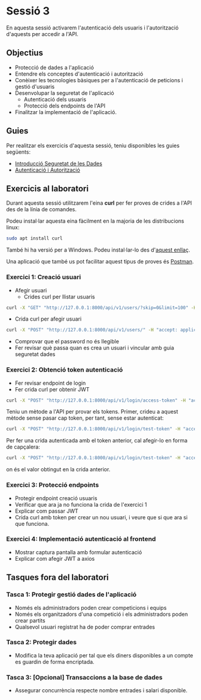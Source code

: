 # Sessió 3
En aquesta sessió activarem l'autenticació dels usuaris i l'autorització d'aquests per accedir a l'API. 

## Objectius
* Protecció de dades a l'aplicació
* Entendre els conceptes d'autenticació i autorització
* Conèixer les tecnologies bàsiques per a l'autenticació de peticions i gestió d'usuaris
* Desenvolupar la seguretat de l'aplicació
  * Autenticació dels usuaris
  * Protecció dels endpoints de l'API
* Finalitzar la implementació de l'aplicació.
  

## Guies
Per realitzar els exercicis d'aquesta sessió, teniu disponibles les guies següents:
* [Introducció Seguretat de les Dades](guies/intro_seguretat_dades.md)
* [Autenticació i Autorització](guies/autenticacio.md)

## Exercicis al laboratori

Durant aquesta sessió utilitzarem l'eina **curl** per fer proves de crides a l'API des de 
la línia de comandes.

Podeu instal·lar aquesta eina fàcilment en la majoria de les distribucions
linux:

```bash
sudo apt install curl
```

També hi ha versió per a Windows. Podeu instal·lar-lo des d'[aquest enllaç](https://curl.se/windows/).

Una aplicació que també us pot facilitar aquest tipus de proves és [Postman](https://www.postman.com/).

### Exercici 1: Creació usuari

- Afegir usuari
  - Crides curl per llistar usuaris

```bash
curl -X "GET" "http://127.0.0.1:8000/api/v1/users/?skip=0&limit=100" -H "accept: application/json"
``` 

  - Crida curl per afegir usuari

```bash
curl -X "POST" "http://127.0.0.1:8000/api/v1/users/" -H "accept: application/json" -H "Content-Type: application/json" -d "{\"full_name\": \"John Smith\", \"password\": \"my_password\", \"email\": \"admin@p2.sd.ub.edu\"}"
```

- Comprovar que el password no és llegible
- Fer revisar què passa quan es crea un usuari i vincular amb guia seguretat dades

### Exercici 2: Obtenció token autenticació

- Fer revisar endpoint de login
- Fer crida curl per obtenir JWT

```bash
curl -X "POST" "http://127.0.0.1:8000/api/v1/login/access-token" -H "accept: application/json" -H "Content-Type: application/x-www-form-urlencoded" -d "username=admin@p2.sd.ub.edu&password=my_password"
```

Teniu un mètode a l'API per provar els tokens. Primer, crideu a aquest mètode sense pasar cap token, per tant, sense
estar autenticat:

```bash
curl -X "POST" "http://127.0.0.1:8000/api/v1/login/test-token" -H "accept: application/json"
```

Per fer una crida autenticada amb el token anterior, cal afegir-lo en forma 
de capçalera:

```bash
curl -X "POST" "http://127.0.0.1:8000/api/v1/login/test-token" -H "accept: application/json" -H "Authorization: Bearer **<token>**"
```
on **<token>** és el valor obtingut en la crida anterior.


### Exercici 3: Protecció endpoints

- Protegir endpoint creació usuaris
- Verificar que ara ja no funciona la crida de l'exercici 1
- Explicar com passar JWT
- Crida curl amb token per crear un nou usuari, i veure que si que ara si que funciona.

### Exercici 4: Implementació autenticació al frontend

- Mostrar captura pantalla amb formular autenticació
- Explicar com afegir JWT a axios

## Tasques fora del laboratori

### Tasca 1: Protegir gestió dades de l'aplicació
- Només els administradors poden crear competicions i equips
- Només els organitzadors d'una competició i els administradors poden crear partits
- Qualsevol usuari registrat ha de poder comprar entrades

### Tasca 2: Protegir dades
- Modifica la teva aplicació per tal que els diners disponibles a un compte es guardin de forma encriptada.

### Tasca 3: [Opcional] Transaccions a la base de dades
- Assegurar concurrència respecte nombre entrades i salari disponible. 


